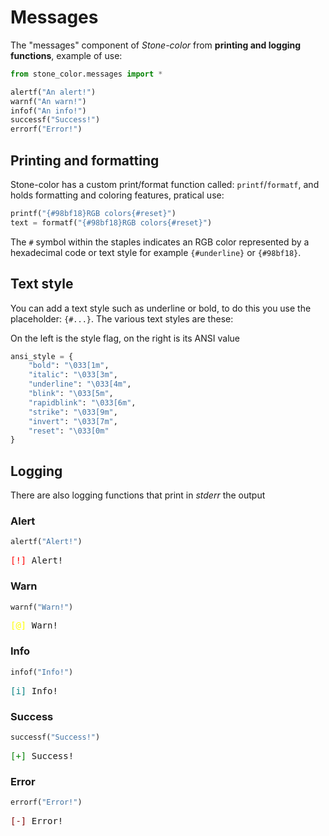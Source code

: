 # Messages

The "messages" component of *Stone-color* from **printing and logging functions**, example of use:

```python
from stone_color.messages import *

alertf("An alert!")
warnf("An warn!")
infof("An info!")
successf("Success!")
errorf("Error!")
```

## Printing and formatting

Stone-color has a custom print/format function called: `printf`/`formatf`, and holds formatting and coloring features, pratical use:

```python
printf("{#98bf18}RGB colors{#reset}")
text = formatf("{#98bf18}RGB colors{#reset}")
```

The `#` symbol within the staples indicates an RGB color represented by a hexadecimal code or text style for example `{#underline}` or `{#98bf18}`.

## Text style

You can add a text style such as underline or bold, to do this you use the placeholder: `{#...}`.
The various text styles are these: 

On the left is the style flag, on the right is its ANSI value 

```python
ansi_style = {
    "bold": "\033[1m",
    "italic": "\033[3m",
    "underline": "\033[4m",
    "blink": "\033[5m",
    "rapidblink": "\033[6m",
    "strike": "\033[9m",
    "invert": "\033[7m",
    "reset": "\033[0m"
}
```

## Logging

There are also logging functions that print in *stderr* the output 

### Alert

```python
alertf("Alert!")
```
<pre style="font-family:Menlo,'DejaVu Sans Mono',consolas,'Courier New',monospace"><span style="color: #ff0000">[!] </span>Alert!</pre>

### Warn


```python
warnf("Warn!")
```
<pre style="font-family:Menlo,'DejaVu Sans Mono',consolas,'Courier New',monospace"><span style="color: #ffff00">[@] </span>Warn!</pre>

### Info

```python
infof("Info!")
```
<pre style="font-family:Menlo,'DejaVu Sans Mono',consolas,'Courier New',monospace"><span style="color: #008080">[i] </span>Info!</pre>


### Success

```python
successf("Success!")
```
<pre style="font-family:Menlo,'DejaVu Sans Mono',consolas,'Courier New',monospace"><span style="color: #008000">[+] </span>Success!</pre>

### Error

```python
errorf("Error!")
```
<pre style="font-family:Menlo,'DejaVu Sans Mono',consolas,'Courier New',monospace"><span style="color: #800000">[-] </span>Error!</pre>
